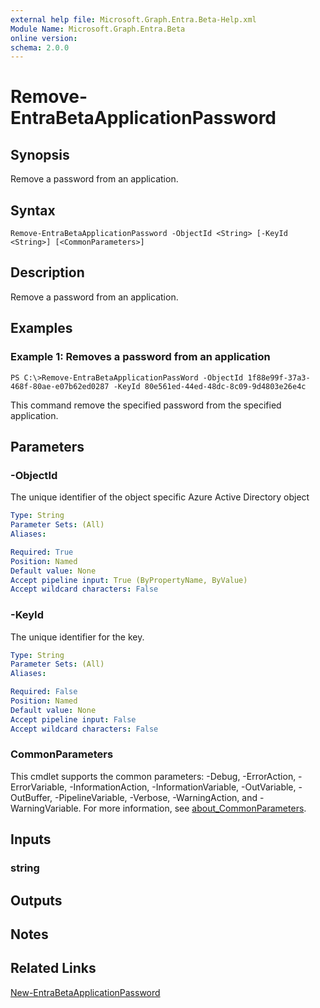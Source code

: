 ```yaml
---
external help file: Microsoft.Graph.Entra.Beta-Help.xml
Module Name: Microsoft.Graph.Entra.Beta
online version:
schema: 2.0.0
---
```


# Remove-EntraBetaApplicationPassword

## Synopsis
Remove a password from an application.

## Syntax

```
Remove-EntraBetaApplicationPassword -ObjectId <String> [-KeyId <String>] [<CommonParameters>]
```

## Description
Remove a password from an application.

## Examples

### Example 1: Removes a password from an application
```
PS C:\>Remove-EntraBetaApplicationPassWord -ObjectId 1f88e99f-37a3-468f-80ae-e07b62ed0287 -KeyId 80e561ed-44ed-48dc-8c09-9d4803e26e4c
```

This command remove the specified password from the specified application.

## Parameters

### -ObjectId
The unique identifier of the object specific Azure Active Directory object

```yaml
Type: String
Parameter Sets: (All)
Aliases:

Required: True
Position: Named
Default value: None
Accept pipeline input: True (ByPropertyName, ByValue)
Accept wildcard characters: False
```

### -KeyId
The unique identifier for the key.

```yaml
Type: String
Parameter Sets: (All)
Aliases:

Required: False
Position: Named
Default value: None
Accept pipeline input: False
Accept wildcard characters: False
```

### CommonParameters
This cmdlet supports the common parameters: -Debug, -ErrorAction, -ErrorVariable, -InformationAction, -InformationVariable, -OutVariable, -OutBuffer, -PipelineVariable, -Verbose, -WarningAction, and -WarningVariable. For more information, see [about_CommonParameters](https://go.microsoft.com/fwlink/?LinkID=113216).

## Inputs

### string
## Outputs

## Notes

## Related Links

[New-EntraBetaApplicationPassword]()

